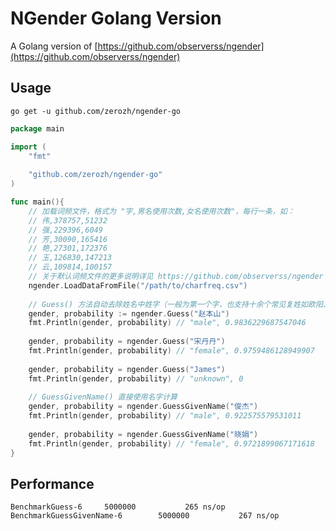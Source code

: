 # NGender Golang Version

A Golang version of [https://github.com/observerss/ngender](https://github.com/observerss/ngender)

## Usage

`go get -u github.com/zerozh/ngender-go`

```go
package main

import (
	"fmt"
	
	"github.com/zerozh/ngender-go"
)

func main(){
	// 加载词频文件，格式为 "字,男名使用次数,女名使用次数"，每行一条，如：
	// 伟,378757,51232
	// 强,229396,6049
	// 芳,30090,165416
	// 艳,27301,172376
	// 玉,126830,147213
	// 云,109814,100157
	// 关于默认词频文件的更多说明详见 https://github.com/observerss/ngender
	ngender.LoadDataFromFile("/path/to/charfreq.csv")
    
	// Guess() 方法自动去除姓名中姓字（一般为第一个字，也支持十余个常见复姓如欧阳、诸葛、司马等）后计算
	gender, probability := ngender.Guess("赵本山")
	fmt.Println(gender, probability) // "male", 0.9836229687547046
	
	gender, probability = ngender.Guess("宋丹丹")
	fmt.Println(gender, probability) // "female", 0.9759486128949907
	
	gender, probability = ngender.Guess("James")
	fmt.Println(gender, probability) // "unknown", 0
	
	// GuessGivenName() 直接使用名字计算
	gender, probability = ngender.GuessGivenName("俊杰")
	fmt.Println(gender, probability) // "male", 0.922575579531011
    	
	gender, probability = ngender.GuessGivenName("晓娟")
	fmt.Println(gender, probability) // "female", 0.9721899067171618
}
```

## Performance

```
BenchmarkGuess-6   	 5000000	       265 ns/op
BenchmarkGuessGivenName-6   	 5000000	       267 ns/op
```
